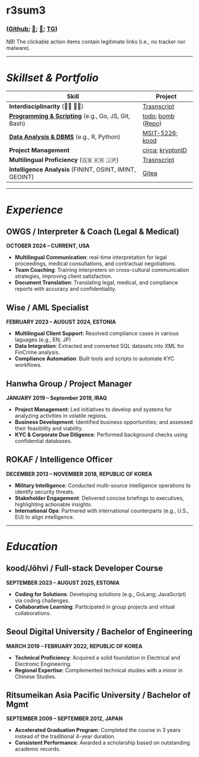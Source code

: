 # r3sum3
### **([Github](https://github.com/bob-606/); [📲](tel:+37258802547); [📧](mailto:kood@jjl.ch); [TG](https://t.me/musubito))**
NB!  The clickable action items contain legitimate links (i.e., no tracker nor malware). 

---

# ***Skillset & Portfolio***

| **Skill**                      | **Project**                                                                                 |
|---------------------------------|-------------------------------------------------------------------------------------------------------|
| **Interdisciplinarity** (👨‍🔬 👨‍💼) | [Trasnscript](https://drive.google.com/file/d/1t4EDYXCSYReYP3TesPi2r2IMMpRNusyY/view?usp=sharing) |
| **[Programming & Scripting](https://github.com/bob-606)** (e.g., Go, JS, Git, Bash) | [todo](https://todo.jjl.ch/); [bomb](https://bomb.jjl.ch/) ([Repo](https://github.com/bob-606/bomb))
| **[Data Analysis & DBMS](https://github.com/bob-606)** (e.g., R, Python) | [MSIT-5226](https://github.com/bob-606/MSIT-5226); [kood](https://kood.jjl.ch/) |
| **Project Management**      | [circa](https://circa.jjl.ch/); [kryptonID](https://github.com/deorlovnis/KryptonID/blob/main/kryptonID%20(1).pdf)|
| **Multilingual Proficiency** (🇬🇧 🇰🇷 🇯🇵) | [Trasnscript](https://drive.google.com/file/d/1t4EDYXCSYReYP3TesPi2r2IMMpRNusyY/view?usp=sharing) |
| **Intelligence Analysis** (FININT, OSINT, IMINT, GEOINT) | [Gitea](https://01.kood.tech/git/jlim) |


---

# ***Experience***
## OWGS / Interpreter & Coach (Legal & Medical)
**OCTOBER 2024 – CURRENT, USA**
- **Multilingual Communication**: real-time interpretation for legal proceedings, medical consultations, and contractual negotiations.
- **Team Coaching**: Training interpreters on cross-cultural communication strategies, improving client satisfaction.
- **Document Translation**: Translating legal, medical, and compliance reports with accuracy and confidentiality.

## Wise / AML Specialist
**FEBRUARY 2023 – AUGUST 2024, ESTONIA**
- **Multilingual Client Support**: Resolved compliance cases in various laguages (e.g., EN; JP)
- **Data Integration**: Extracted and converted SQL datasets into XML for FinCrime analysis.
- **Compliance Automation**: Built tools and scripts to automate KYC workflows.

## Hanwha Group / Project Manager
**JANUARY 2019 – September 2019, IRAQ**
- **Project Management**: Led initiatives to develop and systems for analyzing activities in volatile regions.
- **Business Development**: Identified business opportunities; and assessed their feasibility and viability.
- **KYC & Corporate Due Diligence**: Performed background checks using confidential databases. 

## ROKAF / Intelligence Officer
**DECEMBER 2013 – NOVEMBER 2018, REPUBLIC OF KOREA**
- **Military Intelligence**: Conducted multi-source intelligence operations to identify security threats.
- **Stakeholder Engagement**: Delivered concise briefings to executives, highlighting actionable insights.
- **International Ops**: Partnered with international counterparts (e.g., U.S., EU) to align intelligence.

---

# ***Education***
## kood/Jõhvi / Full-stack Developer Course
**SEPTEMBER 2023 – AUGUST 2025, ESTONIA**
- **Coding for Solutions**: Developing solutions (e.g., GoLang; JavaScript) via coding challenges.
- **Collaborative Learning**: Participated in group projects and virtual collaborations.

## Seoul Digital University / Bachelor of Engineering
**MARCH 2019 – FEBRUARY 2022, REPUBLIC OF KOREA**
- **Technical Proficiency**: Acquired a solid foundation in Electrical and Electronic Engineering.
- **Regional Expertise**: Complemented technical studies with a minor in Chinese Studies.

## Ritsumeikan Asia Pacific University / Bachelor of Mgmt
**SEPTEMBER 2009 – SEPTEMBER 2012, JAPAN**
- **Accelerated Graduation Program**: Completed the course in 3 years instead of the traditional 4-year duration.
- **Consistent Performance**: Awarded a scholarship based on outstanding academic records.
